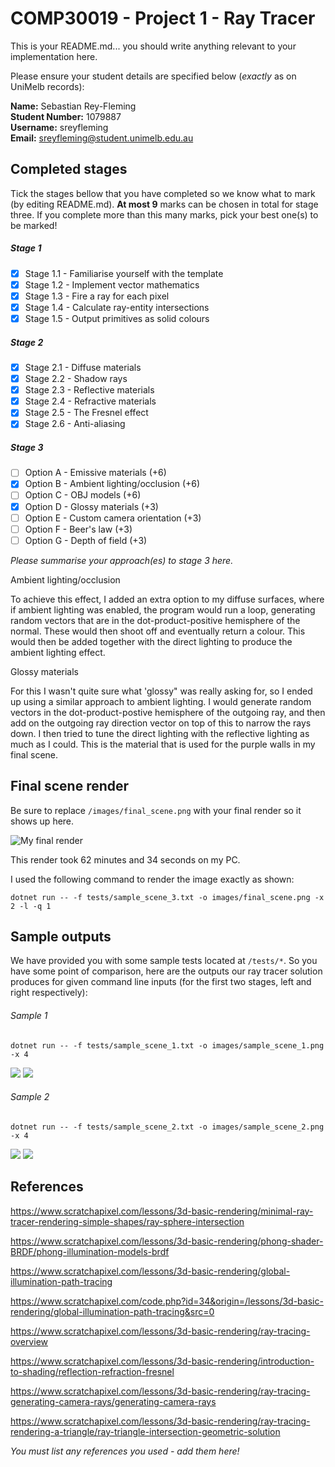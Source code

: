 # COMP30019 - Project 1 - Ray Tracer

This is your README.md... you should write anything relevant to your
implementation here.

Please ensure your student details are specified below (*exactly* as on UniMelb
records):

**Name:** Sebastian Rey-Fleming \
**Student Number:** 1079887 \
**Username:** sreyfleming \
**Email:** sreyfleming@student.unimelb.edu.au

## Completed stages

Tick the stages bellow that you have completed so we know what to mark (by
editing README.md). **At most 9** marks can be chosen in total for stage
three. If you complete more than this many marks, pick your best one(s) to be
marked!

<!---
Tip: To tick, place an x between the square brackes [ ], like so: [x]
-->

##### Stage 1

- [x] Stage 1.1 - Familiarise yourself with the template
- [x] Stage 1.2 - Implement vector mathematics
- [x] Stage 1.3 - Fire a ray for each pixel
- [x] Stage 1.4 - Calculate ray-entity intersections
- [x] Stage 1.5 - Output primitives as solid colours

##### Stage 2

- [x] Stage 2.1 - Diffuse materials
- [x] Stage 2.2 - Shadow rays
- [x] Stage 2.3 - Reflective materials
- [x] Stage 2.4 - Refractive materials
- [x] Stage 2.5 - The Fresnel effect
- [x] Stage 2.6 - Anti-aliasing

##### Stage 3

- [ ] Option A - Emissive materials (+6)
- [x] Option B - Ambient lighting/occlusion (+6)
- [ ] Option C - OBJ models (+6)
- [x] Option D - Glossy materials (+3)
- [ ] Option E - Custom camera orientation (+3)
- [ ] Option F - Beer's law (+3)
- [ ] Option G - Depth of field (+3)

*Please summarise your approach(es) to stage 3 here.*

Ambient lighting/occlusion

To achieve this effect, I added an extra option to my diffuse surfaces, where if ambient lighting was enabled,
the program would run a loop, generating random vectors that are in the dot-product-positive hemisphere of the normal. These would then shoot off and eventually return a colour. This would then be added together with the direct lighting to produce the ambient lighting effect.

Glossy materials

For this I wasn't quite sure what 'glossy" was really asking for, so I ended up using a similar approach to ambient lighting. I would generate random vectors in the dot-product-postive hemisphere of the outgoing ray, and then add on the outgoing ray direction vector on top of this to narrow the rays down. I then tried to tune the direct lighting with the reflective lighting as much as I could. This is the material that is used for the purple walls in my final scene.

## Final scene render

Be sure to replace ```/images/final_scene.png``` with your final render so it
shows up here.

![My final render](images/final_scene.png)

This render took 62 minutes and 34 seconds on my PC.

I used the following command to render the image exactly as shown:

```
dotnet run -- -f tests/sample_scene_3.txt -o images/final_scene.png -x 2 -l -q 1
```

## Sample outputs

We have provided you with some sample tests located at ```/tests/*```. So you
have some point of comparison, here are the outputs our ray tracer solution
produces for given command line inputs (for the first two stages, left and right
respectively):

###### Sample 1

```
dotnet run -- -f tests/sample_scene_1.txt -o images/sample_scene_1.png -x 4
```

<p float="left">
  <img src="images/sample_scene_1_s1.png" />
  <img src="images/sample_scene_1_s2.png" /> 
</p>

###### Sample 2

```
dotnet run -- -f tests/sample_scene_2.txt -o images/sample_scene_2.png -x 4
```

<p float="left">
  <img src="images/sample_scene_2_s1.png" />
  <img src="images/sample_scene_2_s2.png" /> 
</p>

## References

https://www.scratchapixel.com/lessons/3d-basic-rendering/minimal-ray-tracer-rendering-simple-shapes/ray-sphere-intersection

https://www.scratchapixel.com/lessons/3d-basic-rendering/phong-shader-BRDF/phong-illumination-models-brdf

https://www.scratchapixel.com/lessons/3d-basic-rendering/global-illumination-path-tracing

https://www.scratchapixel.com/code.php?id=34&origin=/lessons/3d-basic-rendering/global-illumination-path-tracing&src=0

https://www.scratchapixel.com/lessons/3d-basic-rendering/ray-tracing-overview

https://www.scratchapixel.com/lessons/3d-basic-rendering/introduction-to-shading/reflection-refraction-fresnel

https://www.scratchapixel.com/lessons/3d-basic-rendering/ray-tracing-generating-camera-rays/generating-camera-rays

https://www.scratchapixel.com/lessons/3d-basic-rendering/ray-tracing-rendering-a-triangle/ray-triangle-intersection-geometric-solution




*You must list any references you used - add them here!*

